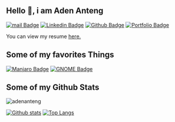 <!---
adenanteng/adenanteng is a ✨ special ✨ repository because its `README.md` (this file) appears on your GitHub profile.
You can click the Preview link to take a look at your changes.
--->

## Hello 👋, i am Aden Anteng

[![mail Badge](https://img.shields.io/badge/-hey@adenanteng.com-c14438?style=flat&logo=Gmail&logoColor=white&link=mailto:hey@adenanteng.com)](mailto:hey@adenanteng.com) [![Linkedin Badge](https://img.shields.io/badge/-adenanteng-0072b1?style=flat&logo=Linkedin&logoColor=white&link=https://www.linkedin.com/in/adenanteng/)](https://www.linkedin.com/in/adenanteng/) [![Github Badge](https://img.shields.io/badge/-adenanteng-grey?style=flat&logo=github&logoColor=white&link=https://github.com/adenanteng/)](https://www.github.com/adenanteng/) 
[![Portfolio Badge](https://img.shields.io/badge/portfolio-web-blue?style=flat&link=http://cv.adenanteng.com/)](http://cv.adenanteng.com/) 
<p align='left'> You can view my resume <a href='http://cv.adenanteng.com' target=_blank><u>here</u>.</a></p>

## Some of my favorites Things
[![Manjaro Badge](https://img.shields.io/badge/-Manjaro-35BF5C?style=flat&logo=Manjaro&logoColor=white&link=https://manjaro.org/)](https://manjaro.org/)
[![GNOME Badge](https://img.shields.io/badge/-Gnome-4A86CF?style=flat&logo=GNOME&logoColor=white&link=https://gnome.org/)](https://gnome.org/)

## Some of my Github Stats
<p align=left> <img src=https://komarev.com/ghpvc/?username=adenanteng alt=adenanteng /> </p>

[![Github stats](https://github-readme-stats.vercel.app/api?username=adenanteng&show_icons=true&include_all_commits=true)](https://github.com/adenanteng/github-readme-stats)
[![Top Langs](https://github-readme-stats.vercel.app/api/top-langs/?username=adenanteng&layout=compact)](https://github.com/adenanteng/github-readme-stats)
